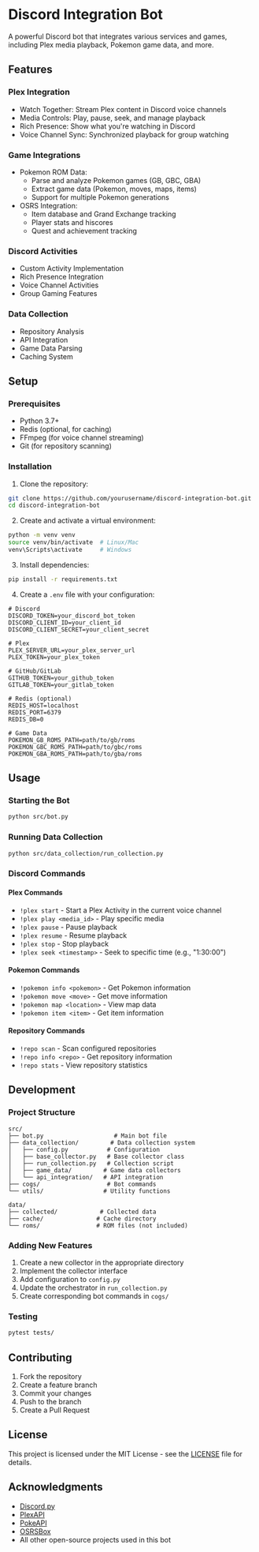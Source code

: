 # Discord Integration Bot

A powerful Discord bot that integrates various services and games, including Plex media playback, Pokemon game data, and more.

## Features

### Plex Integration
- Watch Together: Stream Plex content in Discord voice channels
- Media Controls: Play, pause, seek, and manage playback
- Rich Presence: Show what you're watching in Discord
- Voice Channel Sync: Synchronized playback for group watching

### Game Integrations
- Pokemon ROM Data:
  - Parse and analyze Pokemon games (GB, GBC, GBA)
  - Extract game data (Pokemon, moves, maps, items)
  - Support for multiple Pokemon generations
- OSRS Integration:
  - Item database and Grand Exchange tracking
  - Player stats and hiscores
  - Quest and achievement tracking

### Discord Activities
- Custom Activity Implementation
- Rich Presence Integration
- Voice Channel Activities
- Group Gaming Features

### Data Collection
- Repository Analysis
- API Integration
- Game Data Parsing
- Caching System

## Setup

### Prerequisites
- Python 3.7+
- Redis (optional, for caching)
- FFmpeg (for voice channel streaming)
- Git (for repository scanning)

### Installation

1. Clone the repository:
```bash
git clone https://github.com/yourusername/discord-integration-bot.git
cd discord-integration-bot
```

2. Create and activate a virtual environment:
```bash
python -m venv venv
source venv/bin/activate  # Linux/Mac
venv\Scripts\activate     # Windows
```

3. Install dependencies:
```bash
pip install -r requirements.txt
```

4. Create a `.env` file with your configuration:
```env
# Discord
DISCORD_TOKEN=your_discord_bot_token
DISCORD_CLIENT_ID=your_client_id
DISCORD_CLIENT_SECRET=your_client_secret

# Plex
PLEX_SERVER_URL=your_plex_server_url
PLEX_TOKEN=your_plex_token

# GitHub/GitLab
GITHUB_TOKEN=your_github_token
GITLAB_TOKEN=your_gitlab_token

# Redis (optional)
REDIS_HOST=localhost
REDIS_PORT=6379
REDIS_DB=0

# Game Data
POKEMON_GB_ROMS_PATH=path/to/gb/roms
POKEMON_GBC_ROMS_PATH=path/to/gbc/roms
POKEMON_GBA_ROMS_PATH=path/to/gba/roms
```

## Usage

### Starting the Bot
```bash
python src/bot.py
```

### Running Data Collection
```bash
python src/data_collection/run_collection.py
```

### Discord Commands

#### Plex Commands
- `!plex start` - Start a Plex Activity in the current voice channel
- `!plex play <media_id>` - Play specific media
- `!plex pause` - Pause playback
- `!plex resume` - Resume playback
- `!plex stop` - Stop playback
- `!plex seek <timestamp>` - Seek to specific time (e.g., "1:30:00")

#### Pokemon Commands
- `!pokemon info <pokemon>` - Get Pokemon information
- `!pokemon move <move>` - Get move information
- `!pokemon map <location>` - View map data
- `!pokemon item <item>` - Get item information

#### Repository Commands
- `!repo scan` - Scan configured repositories
- `!repo info <repo>` - Get repository information
- `!repo stats` - View repository statistics

## Development

### Project Structure
```
src/
├── bot.py                    # Main bot file
├── data_collection/         # Data collection system
│   ├── config.py           # Configuration
│   ├── base_collector.py   # Base collector class
│   ├── run_collection.py   # Collection script
│   ├── game_data/         # Game data collectors
│   └── api_integration/   # API integration
├── cogs/                   # Bot commands
└── utils/                 # Utility functions

data/
├── collected/            # Collected data
├── cache/               # Cache directory
└── roms/                # ROM files (not included)
```

### Adding New Features
1. Create a new collector in the appropriate directory
2. Implement the collector interface
3. Add configuration to `config.py`
4. Update the orchestrator in `run_collection.py`
5. Create corresponding bot commands in `cogs/`

### Testing
```bash
pytest tests/
```

## Contributing
1. Fork the repository
2. Create a feature branch
3. Commit your changes
4. Push to the branch
5. Create a Pull Request

## License
This project is licensed under the MIT License - see the [LICENSE](LICENSE) file for details.

## Acknowledgments
- [Discord.py](https://github.com/Rapptz/discord.py)
- [PlexAPI](https://github.com/pkkid/python-plexapi)
- [PokeAPI](https://pokeapi.co/)
- [OSRSBox](https://github.com/osrsbox/osrsbox-db)
- All other open-source projects used in this bot
